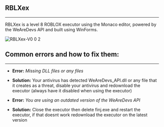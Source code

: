 ## RBLXex
----------------------------------------------

RBLXex is a level 8 ROBLOX executor using the Monaco editor, powered by the WeAreDevs API and built using WinForms.

![RBLXex-V0 0 2](https://user-images.githubusercontent.com/110287364/198851846-dbca967c-789a-4c74-a443-a6264a825870.png)

## Common errors and how to fix them:
----------------------------------------------

- **Error:** *_Missing DLL files or any files_*
- **Solution:** Your antivirus has detected WeAreDevs_API.dll or any file that it creates as a threat, disable your antivirus and redownload the executor (always have it disabled when using the executor)


- **Error:** *_You are using an outdated version of the WeAreDevs API_*
- **Solution:** Close the executor then delete finj.exe and restart the executor, if that doesnt work redownload the executor on the latest version
